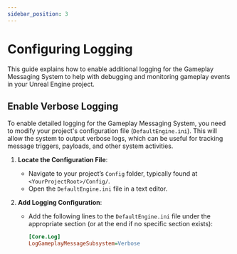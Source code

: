```yaml
---
sidebar_position: 3
---
```


# Configuring Logging

This guide explains how to enable additional logging for the Gameplay Messaging System to help with debugging and monitoring gameplay events in your Unreal Engine project.

## Enable Verbose Logging

To enable detailed logging for the Gameplay Messaging System, you need to modify your project's configuration file (`DefaultEngine.ini`). This will allow the system to output verbose logs, which can be useful for tracking message triggers, payloads, and other system activities.

1. **Locate the Configuration File**:
   - Navigate to your project’s `Config` folder, typically found at `<YourProjectRoot>/Config/`.
   - Open the `DefaultEngine.ini` file in a text editor.

2. **Add Logging Configuration**:
   - Add the following lines to the `DefaultEngine.ini` file under the appropriate section (or at the end if no specific section exists):
     ```ini
     [Core.Log]
     LogGameplayMessageSubsystem=Verbose
